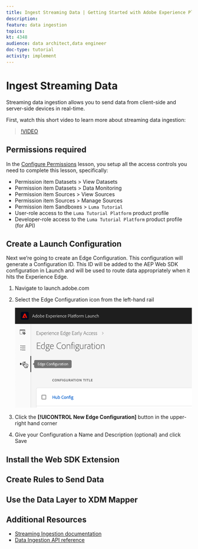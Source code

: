 ```yaml
---
title: Ingest Streaming Data | Getting Started with Adobe Experience Platform for Data Architects and Data Engineers
description: 
feature: data ingestion
topics: 
kt: 4348
audience: data architect,data engineer
doc-type: tutorial
activity: implement
---
```


# Ingest Streaming Data

Streaming data ingestion allows you to send data from client-side and server-side devices in real-time.

First, watch this short video to learn more about streaming data ingestion:
>[!VIDEO](https://video.tv.adobe.com/v/28425?quality=12&learn=on)

## Permissions required

In the [Configure Permissions](configure-permissions.md) lesson, you setup all the access controls you need to complete this lesson, specifically:

* Permission item Datasets > View Datasets
* Permission item Datasets > Data Monitoring
* Permission item Sources > View Sources
* Permission item Sources > Manage Sources
* Permission item Sandboxes > `Luma Tutorial`
* User-role access to the `Luma Tutorial Platform` product profile
* Developer-role access to the `Luma Tutorial Platform` product profile (for API)

## Create a Launch Configuration

Next we’re going to create an Edge Configuration. This configuration will generate a Configuration ID. This ID will be added to the AEP Web SDK configuration in Launch and will be used to route data appropriately when it hits the Experience Edge.

1. Navigate to launch.adobe.com
    <!--when will the edge config go live?-->

1. Select the Edge Configuration icon from the left-hand rail

    ![Click Edge Configuration icon in the left navigation](assets/launch-edgeConfig-clickNav.png)

1. Click the **[!UICONTROL New Edge Configuration]** button in the upper-right hand corner

1. Give your Configuration a Name and Description (optional) and click Save

## Install the Web SDK Extension

## Create Rules to Send Data

## Use the Data Layer to XDM Mapper

## Additional Resources

* [Streaming Ingestion documentation](https://docs.adobe.com/content/help/en/experience-platform/ingestion/streaming/overview.html)
* [Data Ingestion API reference](https://www.adobe.io/apis/experienceplatform/home/api-reference.html#!acpdr/swagger-specs/ingest-api.yaml)